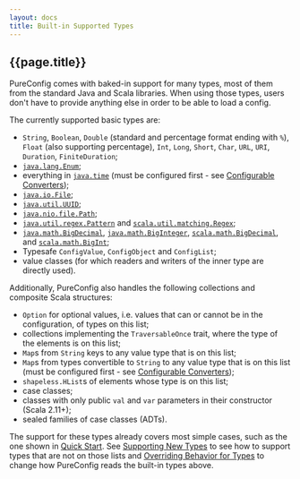 ```yaml
---
layout: docs
title: Built-in Supported Types
---
```


## {{page.title}}

PureConfig comes with baked-in support for many types, most of them from the standard Java and Scala libraries. When
using those types, users don't have to provide anything else in order to be able to load a config.

The currently supported basic types are:

- `String`, `Boolean`, `Double` (standard and percentage format ending with `%`), `Float` (also supporting percentage),
  `Int`, `Long`, `Short`, `Char`, `URL`, `URI`, `Duration`, `FiniteDuration`;
- [`java.lang.Enum`](https://docs.oracle.com/javase/8/docs/api/java/lang/Enum.html);
- everything in [`java.time`](https://docs.oracle.com/javase/8/docs/api/java/time/package-summary.html) (must be
  configured first - see [Configurable Converters](configurable-converters.md));
- [`java.io.File`](https://docs.oracle.com/javase/8/docs/api/java/io/File.html);
- [`java.util.UUID`](https://docs.oracle.com/javase/8/docs/api/java/util/UUID.html);
- [`java.nio.file.Path`](https://docs.oracle.com/javase/8/docs/api/java/nio/file/Path.html);
- [`java.util.regex.Pattern`](https://docs.oracle.com/javase/8/docs/api/java/util/regex/Pattern.html) and
  [`scala.util.matching.Regex`](https://www.scala-lang.org/api/2.12.x/scala/util/matching/Regex.html);
- [`java.math.BigDecimal`](https://docs.oracle.com/javase/8/docs/api/java/math/BigDecimal.html),
  [`java.math.BigInteger`](https://docs.oracle.com/javase/8/docs/api/java/math/BigInteger.html),
  [`scala.math.BigDecimal`](https://www.scala-lang.org/api/2.12.x/scala/math/BigDecimal.html), and
  [`scala.math.BigInt`](https://www.scala-lang.org/api/2.12.x/scala/math/BigInt.html);
- Typesafe `ConfigValue`, `ConfigObject` and `ConfigList`;
- value classes (for which readers and writers of the inner type are directly used).

Additionally, PureConfig also handles the following collections and composite Scala structures:

- `Option` for optional values, i.e. values that can or cannot be in the configuration, of types on this list;
- collections implementing the `TraversableOnce` trait, where the type of the elements is on this list;
- `Map`s from `String` keys to any value type that is on this list;
- `Map`s from types convertible to `String` to any value type that is on this list (must be configured first - see
  [Configurable Converters](configurable-converters.md));
- `shapeless.HList`s of elements whose type is on this list;
- case classes;
- classes with only public `val` and `var` parameters in their constructor (Scala 2.11+);
- sealed families of case classes (ADTs).

The support for these types already covers most simple cases, such as the one shown in [Quick Start](index.md). See
[Supporting New Types](supporting-new-types.md) to see how to support types that are not on those lists and
[Overriding Behavior for Types](overriding-behavior-for-types.md) to change how PureConfig reads the built-in types
above.
